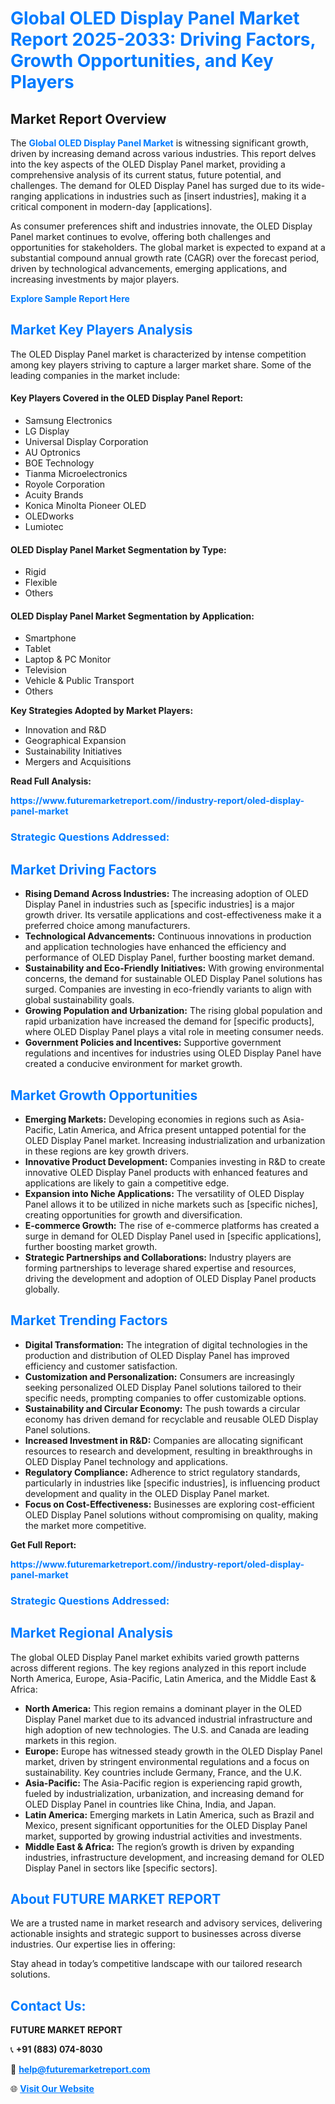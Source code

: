 <h1 style="color: #007BFF;">Global OLED Display Panel Market Report 2025-2033: Driving Factors, Growth Opportunities, and Key Players</h1>

<section id="overview">
<h2>Market Report Overview</h2>
<p>The <a href="https://www.futuremarketreport.com//industry-report/oled-display-panel-market" style="color: #007BFF; text-decoration: none;"><strong>Global OLED Display Panel Market</strong></a> is witnessing significant growth, driven by increasing demand across various industries. This report delves into the key aspects of the OLED Display Panel market, providing a comprehensive analysis of its current status, future potential, and challenges. The demand for OLED Display Panel has surged due to its wide-ranging applications in industries such as [insert industries], making it a critical component in modern-day [applications].</p>
<p>As consumer preferences shift and industries innovate, the OLED Display Panel market continues to evolve, offering both challenges and opportunities for stakeholders. The global market is expected to expand at a substantial compound annual growth rate (CAGR) over the forecast period, driven by technological advancements, emerging applications, and increasing investments by major players.</p>
</section>

<section id="overview">
<p><a href="https://www.futuremarketreport.com//request-sample/reportId=57974" style="color: #007BFF; text-decoration: none;"><strong>Explore Sample Report Here</strong></a></p>
</section>

<section id="key-players">
<h2 style="color: #007BFF;">Market Key Players Analysis</h2>
<p>The OLED Display Panel market is characterized by intense competition among key players striving to capture a larger market share. Some of the leading companies in the market include:</p>
<h4>Key Players Covered in the OLED Display Panel Report:</h4>
<ul><li>Samsung Electronics</li><li>LG Display</li><li>Universal Display Corporation</li><li>AU Optronics</li><li>BOE Technology</li><li>Tianma Microelectronics</li><li>Royole Corporation</li><li>Acuity Brands</li><li>Konica Minolta Pioneer OLED</li><li>OLEDworks</li><li>Lumiotec</li></ul>
<h4>OLED Display Panel Market Segmentation by Type:</h4>
<ul><li>Rigid</li><li>Flexible</li><li>Others</li></ul>

<h4>OLED Display Panel Market Segmentation by Application:</h4>
<ul><li>Smartphone</li><li>Tablet</li><li>Laptop &amp; PC Monitor</li><li>Television</li><li>Vehicle &amp; Public Transport</li><li>Others</li></ul>
<p><strong>Key Strategies Adopted by Market Players:</strong></p>
<ul>
<li>Innovation and R&D</li>
<li>Geographical Expansion</li>
<li>Sustainability Initiatives</li>
<li>Mergers and Acquisitions</li>
</ul>
</section>

<section>
<p><strong>Read Full Analysis: </strong></p><a href="https://www.futuremarketreport.com//industry-report/oled-display-panel-market" style="color: #007BFF; text-decoration: none;"><strong>https://www.futuremarketreport.com//industry-report/oled-display-panel-market</strong></a>
<h3 style="color: #007BFF;">Strategic Questions Addressed:</h3>
</section>

<section id="driving-factors">
<h2 style="color: #007BFF;">Market Driving Factors</h2>
<ul>
<li><strong>Rising Demand Across Industries:</strong> The increasing adoption of OLED Display Panel in industries such as [specific industries] is a major growth driver. Its versatile applications and cost-effectiveness make it a preferred choice among manufacturers.</li>
<li><strong>Technological Advancements:</strong> Continuous innovations in production and application technologies have enhanced the efficiency and performance of OLED Display Panel, further boosting market demand.</li>
<li><strong>Sustainability and Eco-Friendly Initiatives:</strong> With growing environmental concerns, the demand for sustainable OLED Display Panel solutions has surged. Companies are investing in eco-friendly variants to align with global sustainability goals.</li>
<li><strong>Growing Population and Urbanization:</strong> The rising global population and rapid urbanization have increased the demand for [specific products], where OLED Display Panel plays a vital role in meeting consumer needs.</li>
<li><strong>Government Policies and Incentives:</strong> Supportive government regulations and incentives for industries using OLED Display Panel have created a conducive environment for market growth.</li>
</ul>
</section>

<section id="growth-opportunities">
<h2 style="color: #007BFF;">Market Growth Opportunities</h2>
<ul>
<li><strong>Emerging Markets:</strong> Developing economies in regions such as Asia-Pacific, Latin America, and Africa present untapped potential for the OLED Display Panel market. Increasing industrialization and urbanization in these regions are key growth drivers.</li>
<li><strong>Innovative Product Development:</strong> Companies investing in R&D to create innovative OLED Display Panel products with enhanced features and applications are likely to gain a competitive edge.</li>
<li><strong>Expansion into Niche Applications:</strong> The versatility of OLED Display Panel allows it to be utilized in niche markets such as [specific niches], creating opportunities for growth and diversification.</li>
<li><strong>E-commerce Growth:</strong> The rise of e-commerce platforms has created a surge in demand for OLED Display Panel used in [specific applications], further boosting market growth.</li>
<li><strong>Strategic Partnerships and Collaborations:</strong> Industry players are forming partnerships to leverage shared expertise and resources, driving the development and adoption of OLED Display Panel products globally.</li>
</ul>
</section>

<section id="trending-factors">
<h2 style="color: #007BFF;">Market Trending Factors</h2>
<ul>
<li><strong>Digital Transformation:</strong> The integration of digital technologies in the production and distribution of OLED Display Panel has improved efficiency and customer satisfaction.</li>
<li><strong>Customization and Personalization:</strong> Consumers are increasingly seeking personalized OLED Display Panel solutions tailored to their specific needs, prompting companies to offer customizable options.</li>
<li><strong>Sustainability and Circular Economy:</strong> The push towards a circular economy has driven demand for recyclable and reusable OLED Display Panel solutions.</li>
<li><strong>Increased Investment in R&D:</strong> Companies are allocating significant resources to research and development, resulting in breakthroughs in OLED Display Panel technology and applications.</li>
<li><strong>Regulatory Compliance:</strong> Adherence to strict regulatory standards, particularly in industries like [specific industries], is influencing product development and quality in the OLED Display Panel market.</li>
<li><strong>Focus on Cost-Effectiveness:</strong> Businesses are exploring cost-efficient OLED Display Panel solutions without compromising on quality, making the market more competitive.</li>
</ul>
</section>

<section>
<p><strong>Get Full Report: </strong></p><a href="https://www.futuremarketreport.com//industry-report/oled-display-panel-market" style="color: #007BFF; text-decoration: none;"><strong>https://www.futuremarketreport.com//industry-report/oled-display-panel-market</strong></a>
<h3 style="color: #007BFF;">Strategic Questions Addressed:</h3>
</section>


<section id="regional-analysis">
<h2 style="color: #007BFF;">Market Regional Analysis</h2>
<p>The global OLED Display Panel market exhibits varied growth patterns across different regions. The key regions analyzed in this report include North America, Europe, Asia-Pacific, Latin America, and the Middle East & Africa:</p>
<ul>
<li><strong>North America:</strong> This region remains a dominant player in the OLED Display Panel market due to its advanced industrial infrastructure and high adoption of new technologies. The U.S. and Canada are leading markets in this region.</li>
<li><strong>Europe:</strong> Europe has witnessed steady growth in the OLED Display Panel market, driven by stringent environmental regulations and a focus on sustainability. Key countries include Germany, France, and the U.K.</li>
<li><strong>Asia-Pacific:</strong> The Asia-Pacific region is experiencing rapid growth, fueled by industrialization, urbanization, and increasing demand for OLED Display Panel in countries like China, India, and Japan.</li>
<li><strong>Latin America:</strong> Emerging markets in Latin America, such as Brazil and Mexico, present significant opportunities for the OLED Display Panel market, supported by growing industrial activities and investments.</li>
<li><strong>Middle East & Africa:</strong> The region’s growth is driven by expanding industries, infrastructure development, and increasing demand for OLED Display Panel in sectors like [specific sectors].</li>
</ul>
</section>

<footer>
<h2 style="color: #007BFF;">About FUTURE MARKET REPORT</h2>
<p>We are a trusted name in market research and advisory services, delivering actionable insights and strategic support to businesses across diverse industries. Our expertise lies in offering:</p>

<p>Stay ahead in today’s competitive landscape with our tailored research solutions.</p>

<h2 style="color: #007BFF;">Contact Us:</h2>
<p><strong>FUTURE MARKET REPORT</strong></p>
<p>📞 <strong>+91 (883) 074-8030</strong></p>
<p>📧 <strong><a href="mailto:help@futuremarketreport.com" style="color: #007BFF;">help@futuremarketreport.com</a></strong></p>
<p>🌐 <strong><a href="https://www.futuremarketreport.com/" style="color: #007BFF;">Visit Our Website</a></strong></p>
</footer>
